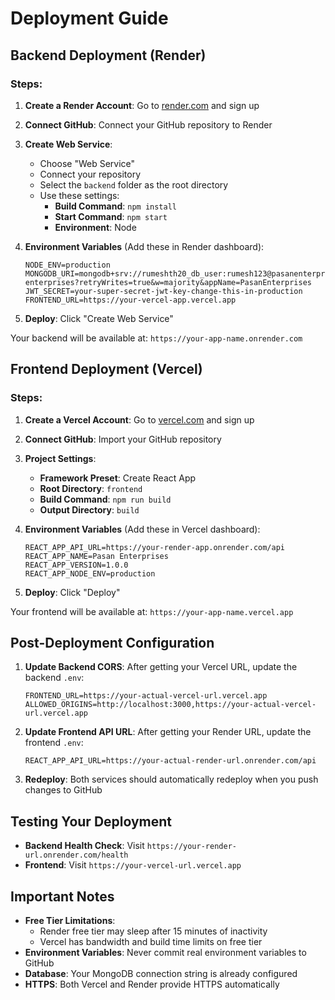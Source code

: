 # Deployment Guide

## Backend Deployment (Render)

### Steps:

1. **Create a Render Account**: Go to [render.com](https://render.com) and sign up
2. **Connect GitHub**: Connect your GitHub repository to Render
3. **Create Web Service**:

   - Choose "Web Service"
   - Connect your repository
   - Select the `backend` folder as the root directory
   - Use these settings:
     - **Build Command**: `npm install`
     - **Start Command**: `npm start`
     - **Environment**: Node

4. **Environment Variables** (Add these in Render dashboard):

   ```
   NODE_ENV=production
   MONGODB_URI=mongodb+srv://rumeshth20_db_user:rumesh123@pasanenterprises.xtrratp.mongodb.net/pasan-enterprises?retryWrites=true&w=majority&appName=PasanEnterprises
   JWT_SECRET=your-super-secret-jwt-key-change-this-in-production
   FRONTEND_URL=https://your-vercel-app.vercel.app
   ```

5. **Deploy**: Click "Create Web Service"

Your backend will be available at: `https://your-app-name.onrender.com`

## Frontend Deployment (Vercel)

### Steps:

1. **Create a Vercel Account**: Go to [vercel.com](https://vercel.com) and sign up
2. **Connect GitHub**: Import your GitHub repository
3. **Project Settings**:

   - **Framework Preset**: Create React App
   - **Root Directory**: `frontend`
   - **Build Command**: `npm run build`
   - **Output Directory**: `build`

4. **Environment Variables** (Add these in Vercel dashboard):

   ```
   REACT_APP_API_URL=https://your-render-app.onrender.com/api
   REACT_APP_NAME=Pasan Enterprises
   REACT_APP_VERSION=1.0.0
   REACT_APP_NODE_ENV=production
   ```

5. **Deploy**: Click "Deploy"

Your frontend will be available at: `https://your-app-name.vercel.app`

## Post-Deployment Configuration

1. **Update Backend CORS**: After getting your Vercel URL, update the backend `.env`:

   ```
   FRONTEND_URL=https://your-actual-vercel-url.vercel.app
   ALLOWED_ORIGINS=http://localhost:3000,https://your-actual-vercel-url.vercel.app
   ```

2. **Update Frontend API URL**: After getting your Render URL, update the frontend `.env`:

   ```
   REACT_APP_API_URL=https://your-actual-render-url.onrender.com/api
   ```

3. **Redeploy**: Both services should automatically redeploy when you push changes to GitHub

## Testing Your Deployment

- **Backend Health Check**: Visit `https://your-render-url.onrender.com/health`
- **Frontend**: Visit `https://your-vercel-url.vercel.app`

## Important Notes

- **Free Tier Limitations**:
  - Render free tier may sleep after 15 minutes of inactivity
  - Vercel has bandwidth and build time limits on free tier
- **Environment Variables**: Never commit real environment variables to GitHub
- **Database**: Your MongoDB connection string is already configured
- **HTTPS**: Both Vercel and Render provide HTTPS automatically
